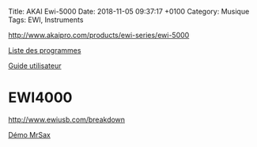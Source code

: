 Title:  AKAI Ewi-5000
Date:   2018-11-05 09:37:17 +0100
Category: Musique
Tags: EWI, Instruments


<http://www.akaipro.com/products/ewi-series/ewi-5000>

[Liste des programmes](http://b8e57dc469f9d8f4cea5-1e3c2cee90259c12021d38ebd8ad6f0f.r79.cf2.rackcdn.com/Product_Documents/EWI5000-ProgramList-v1.0.pdf_40d97918fbbeadb359128d130cdfe8ed.pdf)

[Guide utilisateur](http://b8e57dc469f9d8f4cea5-1e3c2cee90259c12021d38ebd8ad6f0f.r79.cf2.rackcdn.com/Product_Downloads/EWI5000-UserGuide-v1.0.pdf_6b0a349fd5e4a543bc738d9634196b60.pdf)

# EWI4000

<http://www.ewiusb.com/breakdown>

[Démo MrSax](https://www.youtube.com/watch?v=gtvmcRKsHto)
